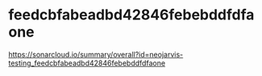 # feedcbfabeadbd42846febebddfdfaone
https://sonarcloud.io/summary/overall?id=neojarvis-testing_feedcbfabeadbd42846febebddfdfaone
